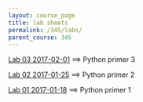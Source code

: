 ```yaml
---
layout: course_page
title: lab sheets
permalink: /345/labs/
parent_course: 345
---
```


[Lab 03 2017-02-01](/345/lab3/) ==> Python primer 3

[Lab 02 2017-01-25](/345/lab2/) ==> Python primer 2

[Lab 01 2017-01-18](/345/lab1/) ==> Python primer 1

